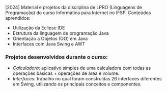[2024] Material e projetos da discilplina de LPRO (Linguagens de Programação) do curso Informática para Internet no IFSP. Conteúdos aprendidos:
- Utilização da Eclipse IDE
- Estrutura da linguagem de programação Java
- Orientação a Objetos (OO) em Java
- Interfaces com Java Swing e AWT

### Projetos desenvolvidos durante o curso:
- *Calculadora*: aplicativo simples de uma calculadora com todas as operações básicas + operações de área e volume.
- *Interfaces*: trabalho no qual foram construídas 26 interfaces diferentes em Swing, utilizando os principais conceitos e componentes.
